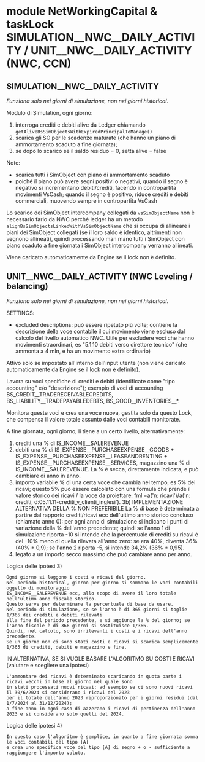 # module NetWorkingCapital & taskLock SIMULATION__NWC__DAILY_ACTIVITY / UNIT__NWC__DAILY_ACTIVITY (NWC, CCN)

## SIMULATION__NWC__DAILY_ACTIVITY

_Funziona solo nei giorni di simulazione, non nei giorni historical._

Modulo di Simulation, ogni giorno:
1) interroga crediti e debiti alive da Ledger chiamando `getAliveBsSimObjectsWithExpiredPrincipalToManage()`
2) scarica gli SO per le scadenze maturate (che hanno un piano di ammortamento scaduto a fine giornata);
3) se dopo lo scarico se il saldo residuo = 0, setta alive = false

Note:
* scarica tutti i SimObject con piano di ammortamento scaduto 
* poiché il piano può avere segni positivi o negativi, quando il segno è negativo si incrementano debiti/crediti,
  facendo in contropartita movimenti VsCash; 
  quando il segno è positivo, riduce crediti e debiti commerciali, muovendo sempre in contropartita VsCash

Lo scarico dei SimObject intercompany collegati da `vsSimObjectName` non è necessario farlo da NWC perché ledger
ha un metodo `alignBsSimObjectsLinkedWithVsSimObjectName` che si occupa di allineare i piani dei SimObject collegati
(se il loro saldo è identico, altrimenti non vegnono allineati), quindi processando man mano tutti i SimObject
con piano scaduto a fine giornata i SimObject intercompany verranno allineati. 

Viene caricato automaticamente da Engine se il lock non è definito.


## UNIT__NWC__DAILY_ACTIVITY (NWC Leveling / balancing)

_Funziona solo nei giorni di simulazione, non nei giorni historical._

SETTINGS:
* excluded descriptions: può essere ripetuto più volte; contiene la descrizione della voce contabile il cui movimento
  viene escluso dal calcolo del livello automatico NWC. Utile per escludere voci che hanno movimenti straordinari, 
  es "5.1.10 debiti verso direttore tecnico" (che ammonta a 4 mln, e ha un movimento extra ordinario)

Attivo solo se impostato all'interno dell'input utente (non viene caricato automaticamente da Engine se il lock non è definito).

Lavora su voci specifiche di crediti e debiti (identificate come "tipo accounting" e/o "descrizione");
esempio di voci di accounting BS_CREDIT__TRADERECEIVABLECREDITS, BS_LIABILITY__TRADEPAYABLEDEBTS, BS_GOOD__INVENTORIES__*.

Monitora queste voci e crea una voce nuova, gestita solo da questo Lock, che compensa il valore totale assunto
dalle voci contabili monitorate.

A fine giornata, ogni giorno, li tiene a un certo livello, alternativamente:
1) crediti una % di IS_INCOME__SALEREVENUE
2) debiti una % di IS_EXPENSE__PURCHASEEXPENSE__GOODS + IS_EXPENSE__PURCHASEEXPENSE__LEASEANDRENTING + 
   IS_EXPENSE__PURCHASEEXPENSE__SERVICES, magazzino una % di IS_INCOME__SALEREVENUE. 
   La % è secca, direttamente indicata, e può cambiare di anno in anno.
3) importo variabile % di una certa voce che cambia nel tempo, es 5% dei ricavi;
   questo 5% può essere calcolato con una formula che prende il valore storico dei ricavi / la voce da proiettare:
   fml =a('n: ricavi')/a('n: crediti, d:05.11.11-crediti_v_clienti_inglesi').
3b) IMPLEMENTAZIONE ALTERNATIVA DELLA % NON PREFERIBILE
   La % di base è determinata a partire dal rapporto crediti/ricavi ecc dell'ultimo anno storico concluso
   (chiamato anno 0): per ogni anno di simulazione si indicano i punti di variazione della % dell'anno precedente;
   quindi se l'anno 1 di simulazione riporta -10 si intende che la percentuale di crediti su ricavi è del -10% meno
   di quella rilevata all'anno zero: se era 40%, diventa 36% (40% * 0,9); se l'anno 2 riporta -5, si intende 34,2% (36% * 0,95).
4) legato a un importo secco massimo che può cambiare anno per anno.


Logica delle ipotesi 3)

    Ogni giorno si leggono i costi e ricavi del giorno.
    Nel periodo historical, giorno per giorno si sommano le voci contabili oggetto di monitoraggio
    IS_INCOME__SALEREVENUE ecc, allo scopo di avere il loro totale nell'ultimo anno fiscale storico.
    Questo serve per determinare la percentuale di base da usare.
    Nel periodo di simulazione, se se l'anno è di 365 giorni si toglie 1/365 dei crediti e debiti rilevati
    alla fine del periodo precedente, e si aggiunge la % del giorno; se l'anno fiscale è di 366 giorni si sostituisce 1/366.
    Quindi, nel calcolo, sono irrilevanti i costi e i ricavi dell'anno precedente.
    Se un giorno non ci sono stati costi e ricavi si scarica semplicemente 1/365 di crediti, debiti e magazzino e fine.

IN ALTERNATIVA, SE SI VUOLE BASARE L'ALGORITMO SU COSTI E RICAVI (valutare e scegliere una ipotesi)

    L'ammontare dei ricavi è determinato scaricando in quota parte i ricavi vecchi in base al giorno nel quale sono
    in stati processati nuovi ricavi: ad esempio se ci sono nuovi ricavi il 30/6/2024 si considerano i ricavi del 2023
    per il totale dell'anno 2023 riproporzionato per i giorni residui (dal 1/7/2024 al 31/12/2024);
    a fine anno in ogni caso di azzerano i ricavi di pertinenza dell'anno 2023 e si considerano solo quelli del 2024.


Logica delle ipotesi 4)

    In questo caso l'algoritmo è semplice, in quanto a fine giornata somma le voci contabili del tipo [A]
    e crea uno specifica voce del tipo [A] di segno + o - sufficiente a raggiungere l'importo voluto.
